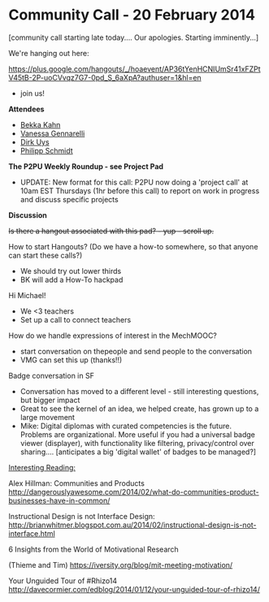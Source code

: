 # Community Call - 20 February 2014

[community call starting late today.... Our apologies.  Starting imminently...]

We're hanging out here: 

[](https://plus.google.com/hangouts/_/hoaevent/AP36tYenHCNIUmSr41xFZPtV45tB-2P-uoCVvqz7G7-0pd_S_6aXpA?authuser=1&hl=en)https://plus.google.com/hangouts/_/hoaevent/AP36tYenHCNIUmSr41xFZPtV45tB-2P-uoCVvqz7G7-0pd_S_6aXpA?authuser=1&hl=en

 - join us! 

**Attendees**

*   [Bekka Kahn](/ep/profile/BT4g65BvPRV)
*   [Vanessa Gennarelli](/ep/profile/ufOl3tEe6YY)
*   [Dirk Uys](/ep/profile/ppBMkttdzda)
*   [Philipp Schmidt](/ep/profile/Dc7zU8svumi)

**The P2PU Weekly Roundup - see Project Pad**

*   UPDATE: New format for this call: P2PU now doing a 'project call' at 10am EST Thursdays (1hr before this call) to report on work in progress and discuss specific projects

**Discussion**

<s>Is there a hangout associated with this pad? - yup - scroll up.</s>

How to start Hangouts? (Do we have a how-to somewhere, so that anyone can start these calls?)

*   We should try out lower thirds
*   BK will add a How-To hackpad

Hi Michael!

*   We <3 teachers
*   Set up a call to connect teachers

How do we handle expressions of interest in the MechMOOC?

*   start conversation on thepeople and send people to the conversation
*   VMG can set this up (thanks!!)

Badge conversation in SF

*   Conversation has moved to a different level - still interesting questions, but bigger impact
*   Great to see the kernel of an idea, we helped create, has grown up to a large movement
*   Mike: Digital diplomas with curated competencies is the future. Problems are organizational. More useful if you had a universal badge viewer (displayer), with functionality like filtering, privacy/control over sharing.... [anticipates a big 'digital wallet' of badges to be managed?] 

<u>Interesting Reading:</u>

Alex Hillman: Communities and Products [](http://dangerouslyawesome.com/2014/02/what-do-communities-product-businesses-have-in-common/)http://dangerouslyawesome.com/2014/02/what-do-communities-product-businesses-have-in-common/

Instructional Design is not Interface Design: [](http://brianwhitmer.blogspot.com.au/2014/02/instructional-design-is-not-interface.html)http://brianwhitmer.blogspot.com.au/2014/02/instructional-design-is-not-interface.html

6 Insights from the World of Motivational Research

(Thieme and Tim) [](https://iversity.org/blog/mit-meeting-motivation/)https://iversity.org/blog/mit-meeting-motivation/

Your Unguided Tour of #Rhizo14 [](http://davecormier.com/edblog/2014/01/12/your-unguided-tour-of-rhizo14/)http://davecormier.com/edblog/2014/01/12/your-unguided-tour-of-rhizo14/
